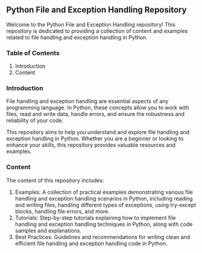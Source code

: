 ## Python File and Exception Handling Repository
Welcome to the Python File and Exception Handling repository! This repository is dedicated to providing a collection of content and examples related to file handling and exception handling in Python.

### Table of Contents
1. Introduction
2. Content

### Introduction
File handling and exception handling are essential aspects of any programming language. In Python, these concepts allow you to work with files, read and write data, handle errors, and ensure the robustness and reliability of your code.

This repository aims to help you understand and explore file handling and exception handling in Python. Whether you are a beginner or looking to enhance your skills, this repository provides valuable resources and examples.

### Content
The content of this repository includes:

1. Examples: A collection of practical examples demonstrating various file handling and exception handling scenarios in Python, including reading and writing files, handling different types of exceptions, using try-except blocks, handling file errors, and more.
2. Tutorials: Step-by-step tutorials explaining how to implement file handling and exception handling techniques in Python, along with code samples and explanations.
3. Best Practices: Guidelines and recommendations for writing clean and efficient file handling and exception handling code in Python.
